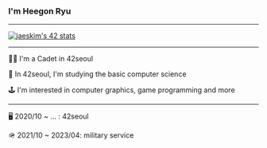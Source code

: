 ### I'm Heegon Ryu

--- 

[![jaeskim's 42 stats](https://badge42.herokuapp.com/api/stats/heryu)](https://github.com/JaeSeoKim/badge42)

---

🧑‍🎓  I'm a Cadet in 42seoul

💾  In 42seoul, I'm studying the basic computer science

🕹️  I'm interested in computer graphics, game programming and more

---

🖥️   2020/10 ~ ... : 42seoul

🪖   2021/10 ~ 2023/04: military service
